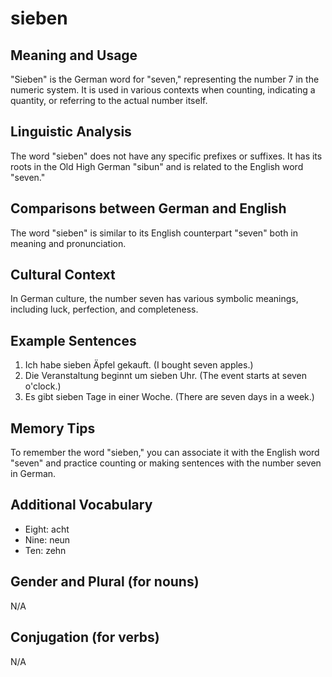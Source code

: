 # sieben
## Meaning and Usage
"Sieben" is the German word for "seven," representing the number 7 in the numeric system. It is used in various contexts when counting, indicating a quantity, or referring to the actual number itself.

## Linguistic Analysis
The word "sieben" does not have any specific prefixes or suffixes. It has its roots in the Old High German "sibun" and is related to the English word "seven."

## Comparisons between German and English
The word "sieben" is similar to its English counterpart "seven" both in meaning and pronunciation.

## Cultural Context
In German culture, the number seven has various symbolic meanings, including luck, perfection, and completeness.

## Example Sentences
1. Ich habe sieben Äpfel gekauft. (I bought seven apples.)
2. Die Veranstaltung beginnt um sieben Uhr. (The event starts at seven o'clock.)
3. Es gibt sieben Tage in einer Woche. (There are seven days in a week.)

## Memory Tips
To remember the word "sieben," you can associate it with the English word "seven" and practice counting or making sentences with the number seven in German.

## Additional Vocabulary
- Eight: acht
- Nine: neun
- Ten: zehn

## Gender and Plural (for nouns)
N/A

## Conjugation (for verbs)
N/A